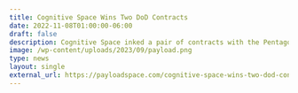 ```yaml
---
title: Cognitive Space Wins Two DoD Contracts
date: 2022-11-08T01:00:00-06:00
draft: false
description: Cognitive Space inked a pair of contracts with the Pentagon on
image: /wp-content/uploads/2023/09/payload.png
type: news
layout: single
external_url: https://payloadspace.com/cognitive-space-wins-two-dod-contracts/
---
```

